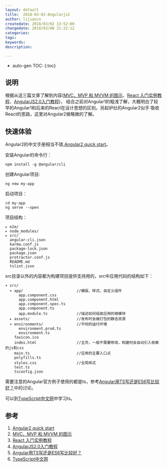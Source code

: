 ```yaml
---
layout: default
title:  2018-03-02-Angularjs2
author: lijiaocn
createdate: 2018/03/02 13:52:00
changedate: 2018/03/08 21:22:12
categories:
tags:
keywords:
description: 

---
```


* auto-gen TOC:
{:toc}

## 说明

根据从这三篇文章了解到内容([MVC，MVP 和 MVVM 的图示][2]、[React 入门实例教程][3]、[AngularJS2.0入门教程][4])，
结合之前对Angular1的粗浅了解，大概明白了较早的Angular1和后来的React在设计思想的区别。另起炉灶的Angular2似乎
吸收React的思路，这里对Angular2做略微的了解。

## 快速体验

Angular2的中文手册相当不错,[Angular2 quick start][1]。

安装Angular的命令行：

	npm install -g @angular/cli

创建Angular项目:

	ng new my-app

启动项目：

	cd my-app
	ng serve --open

项目结构：

	▸ e2e/
	▸ node_modules/       
	▸ src/
	  angular-cli.json
	  karma.conf.js
	  package-lock.json
	  package.json
	  protractor.conf.js
	  README.md
	  tslint.json

src目录以外的内容都为构建项目提供支持用的，src中应用代码的结构如下：

	▾ src/
	  ▾ app/                        //模版、样式、自定义组件
	      app.component.css
	      app.component.html
	      app.component.spec.ts
	      app.component.ts
	      app.module.ts             //描述如何组装应用的根模块
	  ▸ assets/                     //发布时会被打包的静态资源
	  ▾ environments/               //不同的运行环境
	      environment.prod.ts
	      environment.ts
	    favicon.ico
	    index.html                  //主页，一般不需要修改，构建时会自动引入依赖的js和css
	    main.ts                     //应用的主要入口点
	    polyfills.ts
	    styles.css                  //全局样式
	    test.ts
	    tsconfig.json

需要注意的Angular官方例子使用的都是ts，参考[Angular用TS写还是ES6写比较好？][5]中的讨论。

可以到[TypeScript中文网][6]中学习ts。

## 参考

1. [Angular2 quick start][1]
2. [MVC，MVP 和 MVVM 的图示][2]
3. [React 入门实例教程][3]
4. [AngularJS2.0入门教程][4]
5. [Angular用TS写还是ES6写比较好？][5]
6. [TypeScript中文网][6]

[1]: https://angular.cn/guide/quickstart  "angular2 quick start" 
[2]: http://www.ruanyifeng.com/blog/2015/02/mvcmvp_mvvm.html "MVC，MVP 和 MVVM 的图示"
[3]: http://www.ruanyifeng.com/blog/2015/03/react.html "React 入门实例教程"
[4]: http://www.angularjs.cn/A2i2  "AngularJS2.0入门教程"
[5]: https://segmentfault.com/q/1010000009270995?sort=created "Angular用TS写还是ES6写比较好？"
[6]: https://www.tslang.cn/ "TypeScript中文网"
